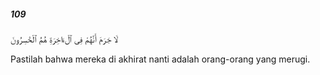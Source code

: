 ##### 109

<span class="ayah">لَا جَرَمَ أَنَّهُمْ فِى ٱلْءَاخِرَةِ هُمُ ٱلْخَٰسِرُونَ</span>

<span class="ayah_translation">Pastilah bahwa mereka di akhirat nanti adalah orang-orang yang merugi.</span>
